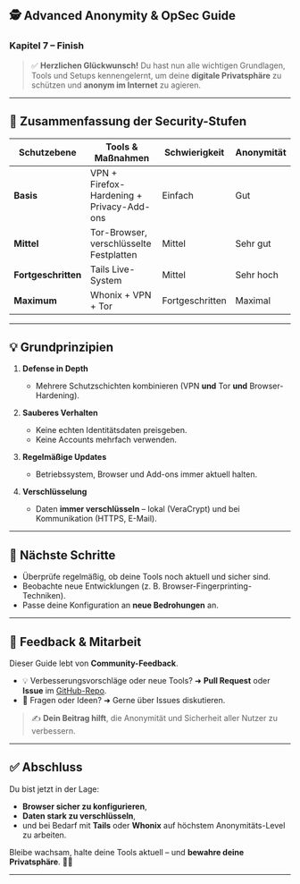 ## 🕵️ Advanced Anonymity & OpSec Guide

### Kapitel 7 – Finish

> ✅ **Herzlichen Glückwunsch!**
> Du hast nun alle wichtigen Grundlagen, Tools und Setups kennengelernt,
> um deine **digitale Privatsphäre** zu schützen und **anonym im Internet** zu agieren.

---

## 🧩 Zusammenfassung der Security-Stufen

| Schutzebene         | Tools & Maßnahmen                         | Schwierigkeit   | Anonymität |
| ------------------- | ----------------------------------------- | --------------- | ---------- |
| **Basis**           | VPN + Firefox-Hardening + Privacy-Add-ons | Einfach         | Gut        |
| **Mittel**          | Tor-Browser, verschlüsselte Festplatten   | Mittel          | Sehr gut   |
| **Fortgeschritten** | Tails Live-System                         | Mittel          | Sehr hoch  |
| **Maximum**         | Whonix + VPN + Tor                        | Fortgeschritten | Maximal    |

---

## 💡 Grundprinzipien

1. **Defense in Depth**

   * Mehrere Schutzschichten kombinieren (VPN **und** Tor **und** Browser-Hardening).
2. **Sauberes Verhalten**

   * Keine echten Identitätsdaten preisgeben.
   * Keine Accounts mehrfach verwenden.
3. **Regelmäßige Updates**

   * Betriebssystem, Browser und Add-ons immer aktuell halten.
4. **Verschlüsselung**

   * Daten **immer verschlüsseln** – lokal (VeraCrypt) und bei Kommunikation (HTTPS, E-Mail).

---

## 🔁 Nächste Schritte

* Überprüfe regelmäßig, ob deine Tools noch aktuell und sicher sind.
* Beobachte neue Entwicklungen (z. B. Browser-Fingerprinting-Techniken).
* Passe deine Konfiguration an **neue Bedrohungen** an.

---

## 💬 Feedback & Mitarbeit

Dieser Guide lebt von **Community-Feedback**.

* 💡 Verbesserungsvorschläge oder neue Tools?
  ➜ **Pull Request** oder **Issue** im [GitHub-Repo](./README.md).
* 📧 Fragen oder Ideen?
  ➜ Gerne über Issues diskutieren.

> ✍️ **Dein Beitrag hilft**, die Anonymität und Sicherheit aller Nutzer zu verbessern.

---

## ✅ Abschluss

Du bist jetzt in der Lage:

* **Browser sicher zu konfigurieren**,
* **Daten stark zu verschlüsseln**,
* und bei Bedarf mit **Tails** oder **Whonix** auf höchstem Anonymitäts-Level zu arbeiten.

Bleibe wachsam, halte deine Tools aktuell –
und **bewahre deine Privatsphäre**. 🕵️‍♂️

---
